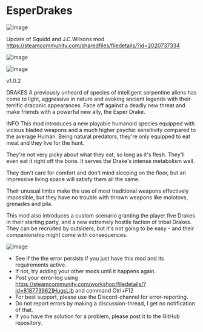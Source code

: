 # EsperDrakes

![Image](https://i.imgur.com/buuPQel.png)

Update of Squidd and J.C.Wilsons mod
https://steamcommunity.com/sharedfiles/filedetails/?id=2020737334

![Image](https://i.imgur.com/pufA0kM.png)

	
![Image](https://i.imgur.com/Z4GOv8H.png)

v1.0.2

DRAKES
A previously unheard of species of intelligent serpentine aliens has come to light, aggressive in nature and evoking ancient legends with their terrific draconic appearances. Face off against a deadly new threat and make friends with a powerful new ally, the Esper Drake.

INFO
This mod introduces a new playable humanoid species equipped with vicious bladed weapons and a much higher psychic sensitivity compared to the average Human. Being natural predators, they're only equipped to eat meat and they live for the hunt.

They're not very picky about what they eat, so long as it's flesh. They'll even eat it right off the bone. It serves the Drake's intense metabolism well.

They don't care for comfort and don't mind sleeping on the floor, but an impressive living space will satisfy them all the same.

Their unusual limbs make the use of most traditional weapons effectively impossible, but they have no trouble with thrown weapons like molotovs, grenades and pila.

This mod also introduces a custom scenario granting the player five Drakes in their starting party, and a new extremely hostile faction of tribal Drakes. They can be recruited by outsiders, but it's not going to be easy - and their companionship might come with consequences.

![Image](https://i.imgur.com/PwoNOj4.png)



-  See if the the error persists if you just have this mod and its requirements active.
-  If not, try adding your other mods until it happens again.
-  Post your error-log using https://steamcommunity.com/workshop/filedetails/?id=818773962]HugsLib and command Ctrl+F12
-  For best support, please use the Discord-channel for error-reporting.
-  Do not report errors by making a discussion-thread, I get no notification of that.
-  If you have the solution for a problem, please post it to the GitHub repository.




